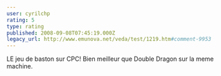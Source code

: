 ```yaml
---
user: cyrilchp
rating: 5
type: rating
published: 2008-09-08T07:45:19.000Z
legacy_url: http://www.emunova.net/veda/test/1219.htm#comment-9953
---
```

LE jeu de baston sur CPC! Bien meilleur que Double Dragon sur la meme machine.